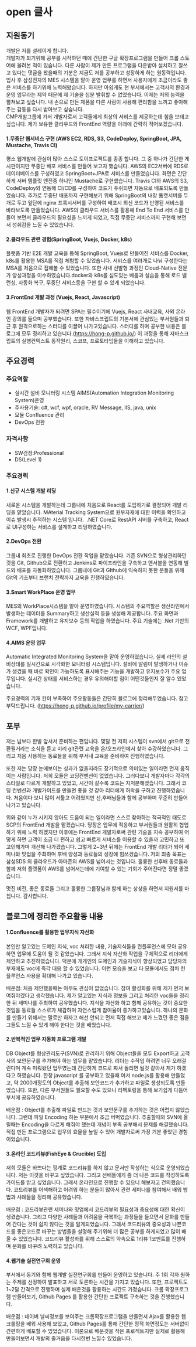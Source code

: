 # open 클사
## 지원동기
개발은 저를 설레이게 합니다.  
개발자가 되기위해 공부를 시작하던 때에 간단한 구글 확장프로그램을 만들어 크롬 스토어에 올려본 적이 있습니다. 다른 사람이 제가 만든 프로그램을 다운받아 설치하고 잘쓰고 있다는 댓글을 봤을때의 기분은 지금도 저를 공부하고 성장하게 하는 원동력입니다.  
입사 후 삼성전자의 MES 시스템을 맡아 운영 업무를 하면서 사용자에게 조금이라도 좋은 서비스를 하기위해 노력해왔습니다. 하지만 아쉽게도 현 부서에서는 고객사의 환경과 운영 업무라는 제약 때문에 제 기술을 십분 발휘할 수 없었습니다. 이제는 저의 능력을 펼쳐보고 싶습니다. 내 손으로 만든 제품을 다른 사람이 사용해 편리함을 느끼고 좋아해주는 감동을 다시 받아보고 싶습니다.  
CMP개발그룹에 가서 개발자로서 고객들에게 최상의 서비스를 제공하는데 힘을 보태고 싶습니다.
제가 보유한 클라우드와 FrontEnd 역량을 아래에 간략히 적어보겠습니다. 

#### 1.무중단 웹서비스 구현 (AWS EC2, RDS, S3, CodeDeploy, SpringBoot, JPA, Mustache, Travis CI)  
평소 웹개발에 관심이 많아 스스로 토이프로젝트를 종종 합니다. 그 중 하나가 간단한 게시판이지만 무중단 배포 서비스를 만들어 보고자 했습니다. AWS의 EC2서버에 RDS로 데이터베이스를 구성하였고 SpringBoot+JPA로 서비스를 만들었습니다. 화면은 간단하게 서버 템플릿 엔진중 하나인 Mustache로 구현했습니다. Travis CI와 AWS의 S3, CodeDeploy와 연동해 CI/CD를 구성하여 코드가 푸쉬되면 자동으로 배포되도록 만들었습니다. 추가로 무중단 배포까지 구현해보기 위해 SpringBoot의 내장 톰캣서버를 두개로 두고 앞단에 nginx 프록시서버를 구성하여 배포시 최신 코드가 반영된 서비스를 바라보도록 만들었습니다. AWS의 클라우드 서비스를 활용해 End To End 서비스를 만들어 보면서 클라우드의 필요성을 느끼게 되었고, 직접 무중단 서비스까지 구현해 보면서 성취감을 느낄 수 있었습니다.

#### 2.클라우드 관련 경험(SpringBoot, Vuejs, Docker, k8s)  
플랫폼 기반 E2E 개발 교육을 통해 SpringBoot, Vuejs로 만들어진 서비스를 Docker, k8s를 활용한 MSA를 직접 체험할 수 있었습니다. 서비스를 여러개로 나눠 구성한다는 MSA를 처음으로 접해볼 수 있었습니다. 또한 사내 선발형 과정인 Cloud-Native 전문가 양성과정을 이수하였습니다.docker와 k8s를 심도있는 배움과 실습을 통해 로드 밸런싱, 자동화 복구, 무중단 서비스등을 구현 할 수 있게 되었습니다.

#### 3.FrontEnd 개발 과정 (Vuejs, React, Javascript)  
웹 FrontEnd 개발자가 되려면 SPA는 필수이기에 Vuejs, React 사내교육, 사외 온라인 강의를 들으며 공부했습니다. 또한 자바스크립트의 기본서에 관심있는 부서원들과 퇴근 후 원격으로하는 스터디를 이끌어 나가고있습니다. 스터디를 하며 공부한 내용은 블로그에 모두 정리하고 있습니다.(https://hong-p.github.io/) 이 과정을 통해 자바스크립트의 실행컨텍스트 동작원리, 스코프, 프로토타입들을 이해하고 있습니다.
 
## 주요경력
### 주요역할
- 실시간 설비 모니터링 시스템 AIMS(Automation Integration Monitoring System)운영
- 주사용기술: c#, wcf, wpf, oracle, RV Message, IIS, java, unix
- 모듈 Confluence 관리
- DevOps 전환

### 자격사항
- SW검정:Professional
- DS(Level 1)

### 주요경력
#### 1.신규 시스템 개발 리딩
새로운 시스템을 개발하는데 그룹내에 처음으로 React를 도입하기로 결정되어 개발 리딩을 맡았습니다.
MAterial Tracking System으로 원부자재에 대한 이력을 확인하고 이슈 발생시 추적하는 시스템 입니다. 
.NET Core로 RestAPI 서버를 구축하고, React로 UI구성하는 서비스를 설계하고 리딩하였습니다.
 
#### 2.DevOps 전환
그룹내 최초로 진행한 DevOps 전환 작업을 맡았습니다.
기존 SVN으로 형상관리하던 것을 Git, Github으로 전환하고 Jenkins로 파이프라인을 구축하고 앤서블을 연동해 빌드와 배포를 자동화하였습니다.
그룹내에 Git과 GIthub에 익숙하지 못한 분들을 위해 Git의 기초부터 브랜치 전략까지 교육을 진행하였습니다.
 
#### 3.Smart WorkPlace 운영 업무
MES의 WorkPlace시스템을 맡아 운영하였습니다.
시스템의 주요역할은 생산라인에서 발생하는 데이터를 Summary하고 생산실적 등을 생성해 제공합니다.
주요 화면과 Framework를 개발하고 유지보수 등의 작업을 하였습니다.
주요 기술에는 .Net 기반의 WCF, WPF입니다.
 
#### 4.AIMS 운영 업무
Automatic Integrated Monitoring System을 맡아 운영하였습니다.
실제 라인의 설비상태를 실시간으로 시각화한 모니터링 시스템입니다.
설비에 알림이 발생하거나 이슈가 생겼을 때 바로 확인이 가능하도록 표시해주는 기능을 개발하고 유지보수가 주요 업무입니다.
실시간 상태를 서비스하는 경우 유의해야할 점이 어떤것들인지 잘 알수 있었습니다.

주요경력의 기재 칸이 부족하여 주요활동들은 간단히 블로그에 정리해두었습니다. 참고 부탁드립니다. (https://hong-p.github.io/profile/my-carrier/)

## 포부
저는 남보다 한발 앞서서 준비하는 편입니다. 몇달 전 저희 시스템이 svn에서 git으로 전환될거라는 소식을 듣고 미리 git관련 교육을 온/오프라인에서 찾아 수강하였습니다. 그리고 처음 사용하는 동료들을 위해 부서내 교육을 준비하여 진행하였습니다.  

또한 저는 당장 눈에보이는 성과가 없을지라도 장기적으로 의미있는 일이라면 먼저 움직이는 사람입니다. 저희 모듈은 코딩컨벤션이 없었습니다. 그러다보니 개발자마다 각각의 스타일로 다르게 개발하고 있었고, 시간이 갈수록 코드는 지저분해졌습니다. 그래서 코딩 컨벤션과 개발가이드를 만들면 좋을 것 같아 리더에게 허락을 구하고 진행하였습니다. 처음이다 보니 많이 서툴고 어려웠지만 선,후배님들과 함께 공부하며 꾸준히 만들어나가고 있습니다.  

위와 같이 누가 시키지 않아도 도움이 되는 일이라면 스스로 찾아하는 적극적인 태도로 SCP의 FrontEnd 개발을 맡겠습니다. 당장은 업무에 적응하고 부서원들과 원활히 협업하기 위해 노력 하겠지만 이후에는 FrontEnd 개발자로써 관련 기술을 지속 공부하여 어떻게 하면 고객이 조금 더 편하고 쉽고 빠르게 서비스를 이용할 수 있을까 고민하고 또 고민해가며 개선해 나가겠습니다. 그렇게 2~3년 뒤에는 FrontEnd 개발 리더가 되어 세미나와 밋업을 주최하며 후배 양성과 동료들의 성장에 힘쓰겠습니다. 저의 최종 목표는 삼성SDS 의 클라우드가 아마존의 AWS를 넘어서는 것입니다. 훌륭한 선후배 동료들과 함께 저희 플랫폼이 AWS를 넘어서는데에 기여할 수 있는 기회가 주어진다면 정말 좋겠습니다.  

멋진 비전, 좋은 동료들 그리고 훌륭한 그룹장님과 함께 하는 상상을 하면서 지원서를 마칩니다. 감사합니다.  


## 블로그에 정리한 주요활동 내용

#### 1.Confluence를 활용한 업무지식 자산화
본인만 알고있는 도메인 지식, voc 처리한 내용, 기술지식들을 컨플루언스에 모아 공유하면 업무에 도움이 될 것 같았습니다.
그래서 지식 자산화 작업을 구체적으로 리더에게 제안하고 추진하였습니다. 덕분에 개개인의 도메인과 기술지식이 향상되었고 담당자의 부재에도 voc에 즉각 대응 할 수 있었습니다.
이런 모습을 보고 타 모듈에서도 점차 컨플루언스 사용을 확대해 나가고 있습니다.  

배운점: 처음 제안했을때는 아무도 관심이 없었습니다. 참여 활성화를 위해 제가 먼저 보여줘야겠다고 생각했습니다.
제가 알고있는 지식과 정보들 그리고 처리한 voc들을 정리한 뒤 세미나를 주최하여 공유했습니다.
지식을 자산화 하고 함께 공유하는 것이 중요한 것임을 동료들 스스로가 체감하며 자연스럽게 참여율이 증가하고있습니다.
하나의 문화를 만들기 위해서는 말로만 하자고 해선 안되고 먼저 직접 해보고 제가 느꼈던 좋은 점을 그들도 느낄 수 있게 해야 한다는 것을 배웠습니다.  

#### 2.반복적인 업무 자동화 프로그램 개발
DB Object를 형상관리도구(SVN)로 관리하기 위해 Object들을 모두 Export하고 고객사의 보안문구를 추가해야 하는 업무를 맡았습니다. 리더는 수작업 하려면 너무 오래걸린다며 계속 미뤄왔던 업무였는데 간단하게 코드로 짜서 돌리면 될것 같아서 제가 하겠다고 하였습니다. 한창 javascript 를 공부하고 있을때 여서 node.js를 활용해 만들었고, 약 2000개정도의 Object를 추출해 보안코드가 추가하고 파일로 생성되도록 만들었습니다. 또한, 다른 부서원들도 필요할 수도 있으니 리팩토링을 통해 보기쉽게 다듬어 부서에 공유하였습니다.  

배운점 : Object를 추출해 파일로 만드는 것과 보안문구를 추가하는 것은 어렵지 않았습니다. 그런데 파일 Encoding 하는 부분에서 조금 버벅였습니다. 추출할때와 SVN에 올릴때는 Encoding을 다르게 해줘야 했는데 개념이 부족 공부해서 문제를 해결했습니다. 직접 만든 프로그램으로 업무의 효율을 높일 수 있어 개발자로써 가장 기분 좋았던 경험이었습니다.

#### 3.온라인 코드리뷰(FishEye & Crucible) 도입
저희 모듈은 바쁘다는 핑계로 코드리뷰를 하지 않고 문서만 작성하는 식으로 운영되었습니다. 저는 이것을 바꾸고 싶었습니다. 그리고 선배들에게 좀 더 나은 코드를 작성하도록 가이드를 받고 싶었습니다. 그래서 온라인으로 진행할 수 있으니 해보자고 건의했습니다. 코드리뷰를 어색해하고 어려워 하는 분들이 많아서 관련 세미나를 참여해서 배워 방법과 사례들을 정리해 공유했습니다.  

배운점 : 코드리뷰관련 세미나와 밋업에서 코드리뷰의 필요성과 중요성에 대한 확신이 생겼습니다. 그리고 다양한 사례들과 어려움을 극복하는 과정들을 들으면서 문화를 만들어 간다는 것이 쉽지 않다는 것을 알게되었습니다. 그래서 코드리뷰의 중요성과 나쁜코드를 좋은코드로 바꾸는 방법들을 설명해 주기위해 더 많은 공부를 하게되었고 많이 배울 수 있었습니다. 코드리뷰 활성화를 위해 스스로의 약속으로 1리뷰 1코멘트를 진행하며 문화를 바꾸려 노력하고 있습니다.

#### 4.웹기술 실전연구회 운영
부서에서 동기와 함께 웹개발 실전연구회를 만들어 운영하고 있습니다. 주 1회 각자 원하는 주제를 선정하여 발표하고 서로 토론하는 시간을 가지고 있습니다. 
또한, 프로젝트도 1~2달 간격으로 진행하며 실제 배운것을 활용하는 시간도 가졌습니다. 크롬 확장프로그램 만들어보기, Github Pages 를 활용한 간단한 프로젝트 구축하는 것을 진행했습니다.  

배운점 : 네이버 날씨정보를 보여주는 크롬확장프로그램을 만들면서 Ajax를 활용한 웹 크롤링을 배워 사용해 보았고, Github Pages를 통해 간단한 정적 화면정도는 서버없이 간편하게 배포할 수 있었습니다. 이론으로 배운것을 작은 프로젝트지만 실제로 활용해 만들어보면서 개발의 즐거움을 다시한번 느낄수 있었습니다.
